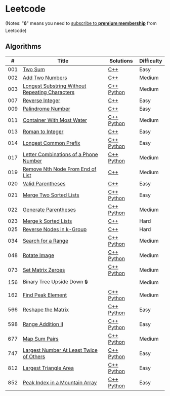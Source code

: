 # Leetcode

(Notes: ":lock:" means you need to [subscribe to **premium membership**](https://leetcode.com/subscribe/) from Leetcode)

## Algorithms
| # | Title | Solutions | Difficulty |
|---| ----- | --------------------------- | ---------- |
|001|[Two Sum](https://leetcode.com/problems/two-sum/description/) | [C++](./C++/001.%20Two%20Sum.cpp) | Easy |
|002|[Add Two Numbers](https://leetcode.com/problems/add-two-numbers/description/) | [C++](./C++/002.%20Add%20Two%20Numbers.cpp) | Medium |
|003|[Longest Substring Without Repeating Characters](https://leetcode.com/problems/longest-substring-without-repeating-characters/description/) | [C++](./C++/003.%20Longest%20Substring%20Without%20Repeating%20Characters.cpp) [Python](./Python/003.%20Longest%20Substring%20Without%20Repeating%20Characters.py) | Medium |
|007|[Reverse Integer](https://leetcode.com/problems/reverse-integer/description/) | [C++](./C++/007.%20Reverse%20Integer.cpp) | Easy |
|009|[Palindrome Number](https://leetcode.com/problems/palindrome-number/description/) | [C++](./C++/009.%20Palindrome%20Number.cpp) | Easy |
|011|[Container With Most Water](https://leetcode.com/problems/container-with-most-water/description/) | [C++](./C++/011.%20Container%20With%20Most%20Water.cpp) [Python](./Python/011.%20Container%20With%20Most%20Water.py) |  Medium |
|013|[Roman to Integer](https://leetcode.com/problems/roman-to-integer/description/) | [C++](./C++/013.%20Roman%20to%20Integer.cpp) | Easy |
|014|[Longest Common Prefix](https://leetcode.com/problems/longest-common-prefix/description/) | [C++](./C++/014.%20Longest%20Common%20Prefix.cpp) [Python](./Python/014.%20Longest%20Common%20Prefix.py) | Easy |
|017|[Letter Combinations of a Phone Number](https://leetcode.com/problems/letter-combinations-of-a-phone-number/description/) | [C++](./C++/017.%20Letter%20Combinations%20of%20a%20Phone%20Number.cpp) [Python](./Python/017.%20Letter%20Combinations%20of%20a%20Phone%20Number.py) | Medium |
|019|[Remove Nth Node From End of List](https://leetcode.com/problems/remove-nth-node-from-end-of-list/description/) | [C++](./C++/019.%20Remove%20Nth%20Node%20From%20End%20of%20List.cpp) | Medium |
|020|[Valid Parentheses](https://leetcode.com/problems/valid-parentheses/description/) | [C++](./C++/020.%20Valid%20Parentheses.cpp) | Easy |
|021|[Merge Two Sorted Lists](https://leetcode.com/problems/merge-two-sorted-lists/description/) | [C++](./C++/021.%20Merge%20Two%20Sorted%20Lists.cpp) [Python](./Python/021.%20Merge%20Two%20Sorted%20Lists.py) | Easy |
|022|[Generate Parentheses](https://leetcode.com/problems/generate-parentheses/description/) | [C++](./C++/022.%20Generate%20Parentheses.cpp) [Python](./Python/022.%20Generate%20Parentheses.py) | Medium |
|023|[Merge k Sorted Lists](https://leetcode.com/problems/merge-k-sorted-lists/description/) | [C++](./C++/023.%20Merge%20k%20Sorted%20Lists.cpp) | Hard |
|025|[Reverse Nodes in k-Group](https://leetcode.com/problems/reverse-nodes-in-k-group/description/) | [C++](./C++/025.%20Reverse%20Nodes%20in%20k-Group.cpp) | Hard |
|034|[Search for a Range](https://leetcode.com/problems/search-for-a-range/description/) | [C++](./C++/034.%20Search%20for%20a%20Range.cpp) [Python](./Python/034.%20Search%20for%20a%20Range.py) | Medium |
|048|[Rotate Image](https://leetcode.com/problems/rotate-image/description/) | [C++](./C++/048.%20Rotate%20Image.cpp) [Python](./Python/048.%20Rotate%20Image.py) | Medium |
|073|[Set Matrix Zeroes](https://leetcode.com/problems/set-matrix-zeroes/description/) | [C++](./C++/073.%20Set%20Matrix%20Zeroes.cpp) [Python](./Python/073.%20Set%20Matrix%20Zeroes.py) | Medium |
|156|Binary Tree Upside Down :lock:| | Medium |
|162|[Find Peak Element](https://leetcode.com/problems/find-peak-element/description/) | [C++](./C++/162.%20Find%20Peak%20Element.cpp) [Python](./Python/162.%20Find%20Peak%20Element.py) | Medium |
|566|[Reshape the Matrix](https://leetcode.com/problems/reshape-the-matrix/description/) | [C++](./C++/566.%20Reshape%20the%20Matrix.cpp) [Python](./Python/566.%20Reshape%20the%20Matrix.py) | Easy |
|598|[Range Addition II](https://leetcode.com/problems/range-addition-ii/description/) | [C++](./C++/598.%20Range%20Addition%20II.cpp) [Python](./Python/598.%20Range%20Addition%20II.py) | Easy |
|677|[Map Sum Pairs](https://leetcode.com/problems/map-sum-pairs/description/) | [C++](./C++/677.%20Map%20Sum%20Pairs.cpp) [Python](./Python/677.%20Map%20Sum%20Pairs.py) | Medium |
|747|[Largest Number At Least Twice of Others](https://leetcode.com/problems/largest-number-at-least-twice-of-others/description/) | [C++](./C++/747.%20Largest%20Number%20At%20Least%20Twice%20of%20Others.cpp) [Python](./Python/747.%20Largest%20Number%20At%20Least%20Twice%20of%20Others.py) | Easy |
|812|[Largest Triangle Area](https://leetcode.com/problems/largest-triangle-area/description/) | [C++](./C++/812.%20Largest%20Triangle%20Area.cpp) [Python](./Python/812.%20Largest%20Triangle%20Area.py) | Easy |
|852|[Peak Index in a Mountain Array](https://leetcode.com/problems/peak-index-in-a-mountain-array/description/) | [C++](./C++/852.%20Peak%20Index%20in%20a%20Mountain%20Array.cpp) [Python](./Python/852.%20Peak%20Index%20in%20a%20Mountain%20Array.py) | Easy |